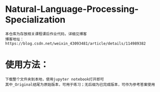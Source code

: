 # Natural-Language-Processing-Specialization

    本仓库为存放相关课程课后作业代码，详细见博客
    博客地址：https://blog.csdn.net/weixin_43093481/article/details/114989382
    
# 使用方法：
    下载整个文件夹到本地，使用jupyter notebook打开即可
    其中_Original结尾为原始版本，可用于练习；无后缀为已完成版本，可作为参考答案使用
